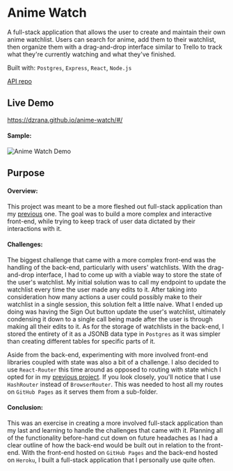 # Anime Watch

A full-stack application that allows the user to create and maintain their own anime watchlist. Users can search for anime, add them to their watchlist, then organize them with a drag-and-drop interface similar to Trello to track what they're currently watching and what they've finished.

Built with: `Postgres`, `Express`, `React`, `Node.js`

[API repo](https://github.com/DZRana/anime-watch-api)

## Live Demo

https://dzrana.github.io/anime-watch/#/

#### Sample:

![Anime Watch Demo](demo/a-w_demo.gif)

## Purpose

#### Overview:

This project was meant to be a more fleshed out full-stack application than my [previous](https://github.com/DZRana/celebrity-likeness/) one. The goal was to build a more complex and interactive front-end, while trying to keep track of user data dictated by their interactions with it.

#### Challenges:

The biggest challenge that came with a more complex front-end was the handling of the back-end, particularly with users' watchlists. With the drag-and-drop interface, I had to come up with a viable way to store the state of the user's watchlist. My initial solution was to call my endpoint to update the watchlist every time the user made any edits to it. After taking into consideration how many actions a user could possibly make to their watchlist in a single session, this solution felt a little naive. What I ended up doing was having the Sign Out button update the user's watchlist, ultimately condensing it down to a single call being made after the user is through making all their edits to it. As for the storage of watchlists in the back-end, I stored the entirety of it as a JSONB data type in `Postgres` as it was simpler than creating different tables for specific parts of it.

Aside from the back-end, experimenting with more involved front-end libraries coupled with state was also a bit of a challenge. I also decided to use `React-Router` this time around as opposed to routing with state which I opted for in my [previous project](https://github.com/DZRana/celebrity-likeness/). If you look closely, you'll notice that I use `HashRouter` instead of `BrowserRouter`. This was needed to host all my routes on `GitHub Pages` as it serves them from a sub-folder.

#### Conclusion:

This was an exercise in creating a more involved full-stack application than my last and learning to handle the challenges that came with it. Planning all of the functionality before-hand cut down on future headaches as I had a clear outline of how the back-end would be built out in relation to the front-end. With the front-end hosted on `GitHub Pages` and the back-end hosted on `Heroku`, I built a full-stack application that I personally use quite often.
